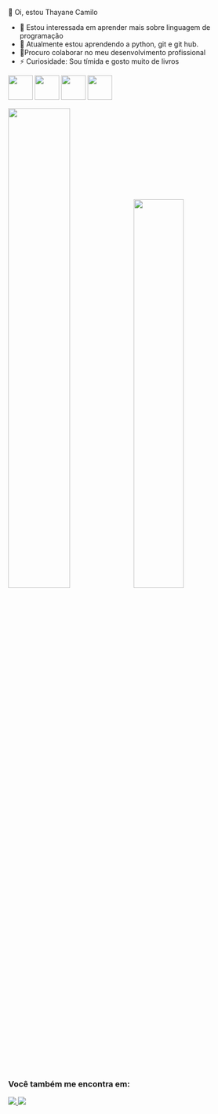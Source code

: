 👋 Oi, estou Thayane Camilo
- 👀 Estou interessada em aprender mais sobre linguagem de programação
- 🌱 Atualmente estou aprendendo a python, git e git hub.
- 💞️Procuro colaborar no meu desenvolvimento profissional
- ⚡ Curiosidade: Sou tímida e gosto muito de livros

<div display="inline">
 <img width="50" height="50" src="https://cdn.jsdelivr.net/gh/devicons/devicon@latest/icons/python/python-original.svg" /> <img width="50" height="50" src="https://cdn.jsdelivr.net/gh/devicons/devicon@latest/icons/git/git-original-wordmark.svg" /> <img width="50" height="50" src="https://cdn.jsdelivr.net/gh/devicons/devicon@latest/icons/github/github-original.svg" /> <img width="50" height="50" src="https://cdn.jsdelivr.net/gh/devicons/devicon@latest/icons/vscode/vscode-original.svg" />
</div>

<img width="50%" src="https://github-readme-stats.vercel.app/api?username=thayanecamilo&show_icons=true&theme=merko"> <img width="45%" src="https://github-readme-stats.vercel.app/api/top-langs/?username=thayanecamilo&layout=compact&hide_progress=true&theme=merko">

### Você também me encontra em:
<a href="https://www.linkedin.com/in/thayane-camilo-7115a01a4/">
<img src="https://img.shields.io/badge/linkedin-%230077B5.svg?style=for-the-badge&logo=linkedin&logoColor=white" />
</a>           
<a href="https://www.instagram.com/camillothayane/">
<img src="https://img.shields.io/badge/Instagram-%23E4405F.svg?style=for-the-badge&logo=Instagram&logoColor=white" />
</a>



           
          
           
          
            
         
          
